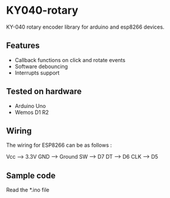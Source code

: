 # KY040-rotary
KY-040 rotary encoder library for arduino and esp8266 devices.

## Features

- Callback functions on click and rotate events
- Software debouncing
- Interrupts support

## Tested on hardware

- Arduino Uno
- Wemos D1 R2

## Wiring

The wiring for ESP8266 can be as follows :

Vcc     --> 3.3V
GND     --> Ground
SW      --> D7
DT      --> D6
CLK     --> D5

## Sample code

Read the *.ino file
